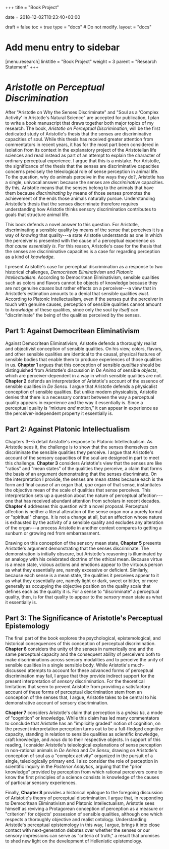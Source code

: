 +++
title = "Book Project"

date = 2018-12-02T10:23:40+03:00

draft = false
toc = true
type = "docs"  # Do not modify.
layout = "docs"

# Add menu entry to sidebar
[menu.research]
  linktitle = "Book Project"
  weight = 3
  parent = "Research Statement"
+++

# _Aristotle on Perceptual Discrimination_

After "Aristotle on Why the Senses Discriminate" and "Soul as a 'Complex Activity' in Aristotle's Natural Science" are accepted for publication, I plan to write a book manuscript that draws together both major topics of my research. The book, _Aristotle on Perceptual Discrimination_, will be the first dedicated study of Aristotle's thesis that the senses are discriminative capacities of soul. While this thesis has received greater attention from commentators in recent years, it has for the most part been considered in isolation from its context in the explanatory project of the Aristotelian life sciences and read instead as part of an attempt to explain the character of ordinary perceptual experience. I argue that this is a mistake. For Aristotle, the significance of the thesis that the senses are discriminative capacities concerns precisely the teleological role of sense perception in animal life. To the question, why do animals perceive in the ways they do?, Aristotle has a single, univocal answer: because the senses are _discriminative_ capacities. By this, Aristotle means that the senses belong to the animals that have them because _discriminating_ by means of those senses promotes the achievement of the ends those animals naturally pursue. Understanding Aristotle's thesis that the senses discriminate therefore requires understanding how Aristotle thinks sensory discrimination contributes to goals that structure animal life.

This book defends a novel answer to this question. For Aristotle, discriminating a sensible quality by means of the sense that perceives it is a way of _knowing_ that quality---a state Aristotle understands as one in which the perceiver is presented with the cause of a perceptual experience _as that cause essentially is_. For this reason, Aristotle's case for the thesis that the senses are discriminative capacities is a case for regarding perception as a kind of _knowledge_.

I present Aristotle's case for perceptual discrimination as a response to two historical challenges, _Democritean Eliminativism_ and _Platonic Intellectualism_. According to Democritean Eliminativism, sensible qualities such as colors and flavors cannot be objects of knowledge because they are not genuine _causes_ but rather effects on a perceiver---a view that in Aristotle's estimation amounts to a denial that sensible qualities _exist_. According to Platonic Intellectualism, even if the senses put the perceiver in touch with genuine causes, perception of sensible qualities cannot amount to _knowledge_ of these qualities, since only the soul _by itself_ can "discriminate" the being of the qualities perceived by the senses.

## Part 1: Against Democritean Eliminativism

Against Democritean Eliminativism, Aristotle defends a thoroughly realist and objectivist conception of sensible qualities. On his view, colors, flavors, and other sensible qualities are identical to the causal, physical features of sensible bodies that enable them to produce experiences of those qualities in us. **Chapter 1** argues that this conception of sensible _qualities_ should be distinguished from Aristotle's discussion in _De Anima_ of sensible _objects_, which are perceiver-dependent in a way in which sensible qualities are not. **Chapter 2** defends an interpretation of Aristotle's account of the essence of sensible qualities in _De Sensu_. I argue that Aristotle defends a physicalist conception of sensible qualities. But unlike modern physicalists, Aristotle denies that there is a necessary contrast between the way a perceptual quality appears in experience and the way it essentially is. Since a perceptual quality is “mixture _and_ motion,” it can appear in experience as the perceiver-independent property it essentially is.

## Part 2: Against Platonic Intellectualism

Chapters 3--5 detail Aristotle's response to Platonic Intellectualism. As Aristotle sees it, the challenge is to show that the senses themselves can discriminate the sensible qualities they perceive. I argue that Aristotle's account of the sensory capacities of the soul are designed in part to meet this challenge. **Chapter 3** considers Aristotle's view that the senses are like "ratios" and "mean states" of the qualities they perceive, a claim that forms the basis of an argument demonstrating that the senses discriminate. On the interpretation I provide, the senses are mean states because each is the form and final cause of an organ that, _qua_ organ of that sense, instantiates the objective mean of the scale of qualities that sense perceives. This interpretation sets up a question about the nature of perceptual affection---one that has received abundant attention from scholars in recent decades. **Chapter 4** addresses this question with a novel proposal. Perceptual affection is neither a literal alteration of the sense organ nor a purely formal or "spiritual" change. It is not a change at all, but an affection whose nature is exhausted by the activity of a sensible quality and excludes any alteration of the organ---a process Aristotle in another context compares to getting a sunburn or growing red from embarrassment.

Drawing on this conception of the sensory mean state, **Chapter 5** presents Aristotle's argument demonstrating that the senses discriminate. The demonstration is initially obscure, but Aristotle's reasoning is illuminated by an analogy with his celebrated doctrine of the ethical mean. Because virtue is a mean state, vicious actions and emotions appear to the virtuous person as what they essentially are, namely excessive or deficient. Similarly, because each sense is a mean state, the qualities it perceives appear to it as what they essentially are, namely light or dark, sweet or bitter, or more generally as occupying the objective position on the quality scale that defines each as the quality it is. For a sense to “discriminate” a perceptual quality, then, is for that quality to appear to the _sensory_ mean state as what it essentially is.

## Part 3: The Significance of Aristotle's Perceptual Epistemology

The final part of the book explores the psychological, epistemological, and historical consequences of this conception of perceptual discrimination. **Chapter 6** considers the unity of the senses in numerically one and the same perceptual capacity and the consequent ability of perceivers both to make discriminations across sensory modalities and to perceive the unity of sensible qualities in a single sensible body. While Aristotle's much-discussed attempts to account for these advanced forms of perceptual discrimination may fail, I argue that they provide indirect support for the present interpretation of _sensory_ discrimination. For the theoretical limitations that seem to prevent Aristotle from providing a satisfactory account of these forms of perceptual discrimination stem from an conception of the senses that, I argue, Aristotle takes to be central to his demonstrative account of sensory discrimination.

**Chapter 7** considers Aristotle's claim that perception is a _gnôsis tis_, a mode of "cognition" or knowledge. While this claim has led many commentators to conclude that Aristotle has an "implicitly graded" notion of cognition, on the present interpretation perception turns out to be a full-fledged cognitive capacity, standing in relation to sensible qualities as scientific knowledge, craft knowledge, and _nous_ do to their respective objects. In support of this reading, I consider Aristotle's teleological explanations of sense perception in non-rational animals in _De Anima_ and _De Sensu_, drawing on Aristotle's conception of soul as a "complex activity" organized in the pursuit of a single, teleologically primary end. I also consider the role of perception in scientific inquiry in the _Posterior Analytics_, arguing that the "prior knowledge" provided by perception from which rational perceivers come to know the first principles of a science consists in knowledge of the causes of particular sensory experiences.

Finally, **Chapter 8** provides a historical epilogue to the foregoing discussion of Aristotle's theory of perceptual discrimination. I argue that, in responding to Democritean Eliminativism and Platonic Intellectualism, Aristotle sees himself as reviving a Protagorean conception of perception as a measure or "criterion" for objects' possession of sensible qualities, although one which respects a thoroughly objective and realist ontology. Understanding Aristotle's perceptual epistemology in this way, I argue, brings it into close contact with next-generation debates over whether the senses or our sensory impressions can serve as "criteria of truth," a result that promises to shed new light on the development of Hellenistic epistemology.

